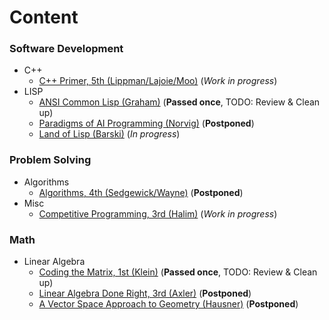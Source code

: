# Content

### Software Development
* C++
  * [C++ Primer, 5th (Lippman/Lajoie/Moo)](software_development/c%2B%2B/c%2B%2B_primer_5th-lippman_etc) (*Work in progress*)
* LISP
  * [ANSI Common Lisp (Graham)](software_development/lisp/ansi_common_lisp-graham) (**Passed once**, TODO: Review & Clean up)
  * [Paradigms of AI Programming (Norvig)](software_development/lisp/paradigms_of_ai_programming-norvig) (**Postponed**)
  * [Land of Lisp (Barski)](software_development/lisp/land_of_lisp-barski) (*In progress*)
### Problem Solving
* Algorithms
  * [Algorithms, 4th (Sedgewick/Wayne)](problem_solving/algorithms/algorithms_4th-sedgewick_wayne) (**Postponed**)
* Misc
  * [Competitive Programming, 3rd (Halim)](problem_solving/misc/competitive_programming_3rd-halim) (*Work in progress*)
### Math
* Linear Algebra
  * [Coding the Matrix, 1st (Klein)](math/linear_algebra/coding_the_matrix-klein) (**Passed once**, TODO: Review & Clean up)
  * [Linear Algebra Done Right, 3rd (Axler)](math/linear_algebra/la_done_right_3rd-axler) (**Postponed**)
  * [А Vector Space Approach to Geometry (Hausner)](math/linear_algebra/a_vector_space_approach_to_geometry-hausner) (**Postponed**)
